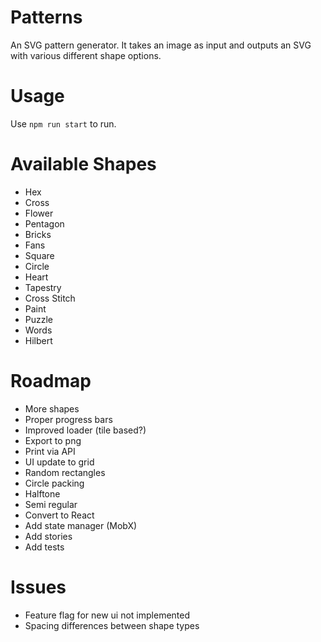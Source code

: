 # Patterns

An SVG pattern generator. It takes an image as input and outputs an SVG with various different shape options.

# Usage

Use `npm run start` to run.

# Available Shapes

* Hex
* Cross
* Flower
* Pentagon
* Bricks
* Fans
* Square
* Circle
* Heart
* Tapestry
* Cross Stitch
* Paint
* Puzzle
* Words
* Hilbert

# Roadmap

* More shapes
* Proper progress bars
* Improved loader (tile based?)
* Export to png
* Print via API
* UI update to grid
* Random rectangles
* Circle packing
* Halftone
* Semi regular
* Convert to React
* Add state manager (MobX)
* Add stories
* Add tests

# Issues

* Feature flag for new ui not implemented
* Spacing differences between shape types
